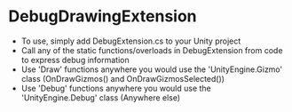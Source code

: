 # DebugDrawingExtension

- To use, simply add DebugExtension.cs to your Unity project
- Call any of the static functions/overloads in DebugExtension from code to express debug information
- Use 'Draw' functions anywhere you would use the 'UnityEngine.Gizmo' class (OnDrawGizmos() and OnDrawGizmosSelected())
- Use 'Debug' functions anywhere you would use the 'UnityEngine.Debug' class (Anywhere else)